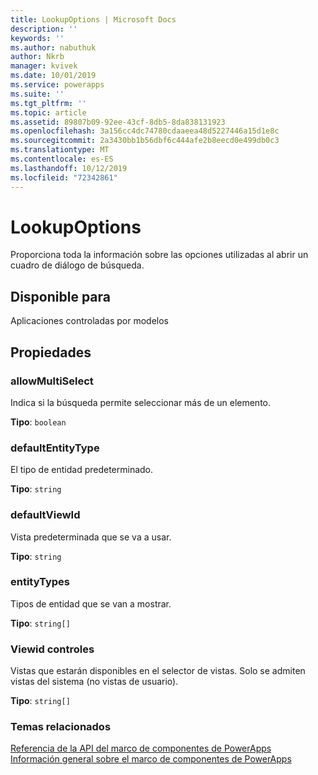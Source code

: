 ```yaml
---
title: LookupOptions | Microsoft Docs
description: ''
keywords: ''
ms.author: nabuthuk
author: Nkrb
manager: kvivek
ms.date: 10/01/2019
ms.service: powerapps
ms.suite: ''
ms.tgt_pltfrm: ''
ms.topic: article
ms.assetid: 89807b09-92ee-43cf-8db5-8da838131923
ms.openlocfilehash: 3a156cc4dc74780cdaaeea48d5227446a15d1e8c
ms.sourcegitcommit: 2a3430bb1b56dbf6c444afe2b8eecd0e499db0c3
ms.translationtype: MT
ms.contentlocale: es-ES
ms.lasthandoff: 10/12/2019
ms.locfileid: "72342861"
---
```

# <a name="lookupoptions"></a>LookupOptions

Proporciona toda la información sobre las opciones utilizadas al abrir un cuadro de diálogo de búsqueda.

## <a name="available-for"></a>Disponible para 

Aplicaciones controladas por modelos

## <a name="properties"></a>Propiedades

### <a name="allowmultiselect"></a>allowMultiSelect

Indica si la búsqueda permite seleccionar más de un elemento.

**Tipo**: `boolean`

### <a name="defaultentitytype"></a>defaultEntityType

El tipo de entidad predeterminado.

**Tipo**: `string`

### <a name="defaultviewid"></a>defaultViewId

Vista predeterminada que se va a usar.

**Tipo**: `string`

### <a name="entitytypes"></a>entityTypes

Tipos de entidad que se van a mostrar.

**Tipo**: `string[]`

### <a name="viewids"></a>Viewid controles

Vistas que estarán disponibles en el selector de vistas. Solo se admiten vistas del sistema (no vistas de usuario).

**Tipo**: `string[]`


### <a name="related-topics"></a>Temas relacionados

[Referencia de la API del marco de componentes de PowerApps](../reference/index.md)<br/>
[Información general sobre el marco de componentes de PowerApps](../overview.md)